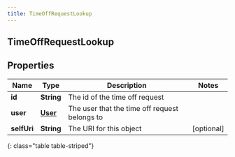 ```yaml
---
title: TimeOffRequestLookup
---
```

## TimeOffRequestLookup


## Properties

| Name | Type | Description | Notes |
| ------------ | ------------- | ------------- | ------------- |
| **id** | <!----><!---->**String**<!----> | The id of the time off request |  |
| **user** | <!----><!---->[**User**](User.html)<!----> | The user that the time off request belongs to |  |
| **selfUri** | <!----><!---->**String**<!----> | The URI for this object |  [optional] |
{: class="table table-striped"}



